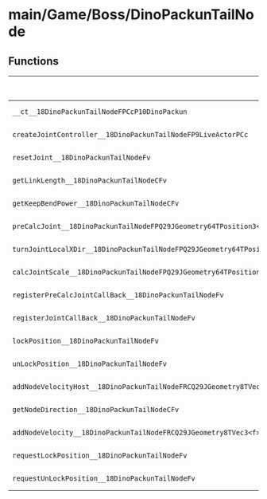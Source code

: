 # main/Game/Boss/DinoPackunTailNode

## Functions

| Name | Address | Match % |
|------|---------|---------|
| `__ct__18DinoPackunTailNodeFPCcP10DinoPackun` | `0x8004CBEC` | :x: (0.0%) |
| `createJointController__18DinoPackunTailNodeFP9LiveActorPCc` | `0x8004CC9C` | :x: (0.0%) |
| `resetJoint__18DinoPackunTailNodeFv` | `0x8004CDA4` | :x: (0.0%) |
| `getLinkLength__18DinoPackunTailNodeCFv` | `0x8004CDF8` | :x: (0.0%) |
| `getKeepBendPower__18DinoPackunTailNodeCFv` | `0x8004CE00` | :x: (0.0%) |
| `preCalcJoint__18DinoPackunTailNodeFPQ29JGeometry64TPosition3<Q29JGeometry38TMatrix34<Q29JGeometry13SMatrix34C<f>>>RC19JointControllerInfo` | `0x8004CE08` | :x: (0.0%) |
| `turnJointLocalXDir__18DinoPackunTailNodeFPQ29JGeometry64TPosition3<Q29JGeometry38TMatrix34<Q29JGeometry13SMatrix34C<f>>>RC19JointControllerInfo` | `0x8004CE38` | :x: (0.0%) |
| `calcJointScale__18DinoPackunTailNodeFPQ29JGeometry64TPosition3<Q29JGeometry38TMatrix34<Q29JGeometry13SMatrix34C<f>>>RC19JointControllerInfo` | `0x8004D028` | :x: (0.0%) |
| `registerPreCalcJointCallBack__18DinoPackunTailNodeFv` | `0x8004D108` | :x: (0.0%) |
| `registerJointCallBack__18DinoPackunTailNodeFv` | `0x8004D110` | :x: (0.0%) |
| `lockPosition__18DinoPackunTailNodeFv` | `0x8004D118` | :x: (0.0%) |
| `unLockPosition__18DinoPackunTailNodeFv` | `0x8004D164` | :x: (0.0%) |
| `addNodeVelocityHost__18DinoPackunTailNodeFRCQ29JGeometry8TVec3<f>` | `0x8004D1B0` | :x: (0.0%) |
| `getNodeDirection__18DinoPackunTailNodeCFv` | `0x8004D1D0` | :x: (0.0%) |
| `addNodeVelocity__18DinoPackunTailNodeFRCQ29JGeometry8TVec3<f>` | `0x8004D1D8` | :x: (0.0%) |
| `requestLockPosition__18DinoPackunTailNodeFv` | `0x8004D1FC` | :x: (0.0%) |
| `requestUnLockPosition__18DinoPackunTailNodeFv` | `0x8004D200` | :x: (0.0%) |
